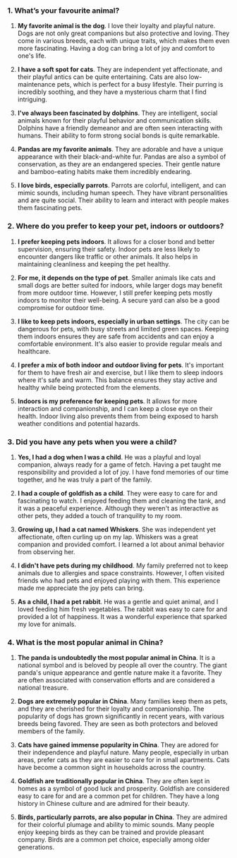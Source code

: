 ### 1. What’s your favourite animal?

1. **My favorite animal is the dog**. I love their loyalty and playful nature. Dogs are not only great companions but also protective and loving. They come in various breeds, each with unique traits, which makes them even more fascinating. Having a dog can bring a lot of joy and comfort to one's life.

2. **I have a soft spot for cats**. They are independent yet affectionate, and their playful antics can be quite entertaining. Cats are also low-maintenance pets, which is perfect for a busy lifestyle. Their purring is incredibly soothing, and they have a mysterious charm that I find intriguing.

3. **I've always been fascinated by dolphins**. They are intelligent, social animals known for their playful behavior and communication skills. Dolphins have a friendly demeanor and are often seen interacting with humans. Their ability to form strong social bonds is quite remarkable.

4. **Pandas are my favorite animals**. They are adorable and have a unique appearance with their black-and-white fur. Pandas are also a symbol of conservation, as they are an endangered species. Their gentle nature and bamboo-eating habits make them incredibly endearing.

5. **I love birds, especially parrots**. Parrots are colorful, intelligent, and can mimic sounds, including human speech. They have vibrant personalities and are quite social. Their ability to learn and interact with people makes them fascinating pets.

### 2. Where do you prefer to keep your pet, indoors or outdoors?

1. **I prefer keeping pets indoors**. It allows for a closer bond and better supervision, ensuring their safety. Indoor pets are less likely to encounter dangers like traffic or other animals. It also helps in maintaining cleanliness and keeping the pet healthy.

2. **For me, it depends on the type of pet**. Smaller animals like cats and small dogs are better suited for indoors, while larger dogs may benefit from more outdoor time. However, I still prefer keeping pets mostly indoors to monitor their well-being. A secure yard can also be a good compromise for outdoor time.

3. **I like to keep pets indoors, especially in urban settings**. The city can be dangerous for pets, with busy streets and limited green spaces. Keeping them indoors ensures they are safe from accidents and can enjoy a comfortable environment. It's also easier to provide regular meals and healthcare.

4. **I prefer a mix of both indoor and outdoor living for pets**. It's important for them to have fresh air and exercise, but I like them to sleep indoors where it's safe and warm. This balance ensures they stay active and healthy while being protected from the elements.

5. **Indoors is my preference for keeping pets**. It allows for more interaction and companionship, and I can keep a close eye on their health. Indoor living also prevents them from being exposed to harsh weather conditions and potential hazards.

### 3. Did you have any pets when you were a child?

1. **Yes, I had a dog when I was a child**. He was a playful and loyal companion, always ready for a game of fetch. Having a pet taught me responsibility and provided a lot of joy. I have fond memories of our time together, and he was truly a part of the family.

2. **I had a couple of goldfish as a child**. They were easy to care for and fascinating to watch. I enjoyed feeding them and cleaning the tank, and it was a peaceful experience. Although they weren't as interactive as other pets, they added a touch of tranquility to my room.

3. **Growing up, I had a cat named Whiskers**. She was independent yet affectionate, often curling up on my lap. Whiskers was a great companion and provided comfort. I learned a lot about animal behavior from observing her.

4. **I didn't have pets during my childhood**. My family preferred not to keep animals due to allergies and space constraints. However, I often visited friends who had pets and enjoyed playing with them. This experience made me appreciate the joy pets can bring.

5. **As a child, I had a pet rabbit**. He was a gentle and quiet animal, and I loved feeding him fresh vegetables. The rabbit was easy to care for and provided a lot of happiness. It was a wonderful experience that sparked my love for animals.

### 4. What is the most popular animal in China?

1. **The panda is undoubtedly the most popular animal in China**. It is a national symbol and is beloved by people all over the country. The giant panda's unique appearance and gentle nature make it a favorite. They are often associated with conservation efforts and are considered a national treasure.

2. **Dogs are extremely popular in China**. Many families keep them as pets, and they are cherished for their loyalty and companionship. The popularity of dogs has grown significantly in recent years, with various breeds being favored. They are seen as both protectors and beloved members of the family.

3. **Cats have gained immense popularity in China**. They are adored for their independence and playful nature. Many people, especially in urban areas, prefer cats as they are easier to care for in small apartments. Cats have become a common sight in households across the country.

4. **Goldfish are traditionally popular in China**. They are often kept in homes as a symbol of good luck and prosperity. Goldfish are considered easy to care for and are a common pet for children. They have a long history in Chinese culture and are admired for their beauty.

5. **Birds, particularly parrots, are also popular in China**. They are admired for their colorful plumage and ability to mimic sounds. Many people enjoy keeping birds as they can be trained and provide pleasant company. Birds are a common pet choice, especially among older generations.